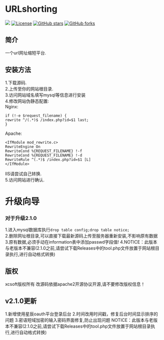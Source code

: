 # URLshorting
[![](https://data.jsdelivr.com/v1/package/gh/soxft/Urlshorting/badge)](https://www.jsdelivr.com/package/gh/soxft/Urlshorting)
<a href="http://www.apache.org/licenses/LICENSE-2.0.html"> 
<img src="https://img.shields.io/github/license/soxft/URLshorting.svg" alt="License"></a>
<a href="https://github.com/soxft/URLshorting/stargazers"> 
<img src="https://img.shields.io/github/stars/soxft/URLshorting.svg" alt="GitHub stars"></a>
<a href="https://github.com/soxft/URLshorting/network/members"> 
<img src="https://img.shields.io/github/forks/soxft/URLshorting.svg" alt="GitHub forks"></a> 
## 简介
一个url网址缩短平台.
## 安装方法
1.下载源码.<br/>
2.上传至你的网站根目录.<br/>
3.访问网站域名填写mysql等信息进行安装<br/>
4.修改网站伪静态配置:<br/>
Nginx:  
```
if (!-e $request_filename) {
rewrite ^/(.*)$ /index.php?id=$1 last;
}
```
Apache:
```
<IfModule mod_rewrite.c>
RewriteEngine On
RewriteCond %{REQUEST_FILENAME} !-f
RewriteCond %{REQUEST_FILENAME} !-d
RewriteRule ^(.*)$ /index.php?id=$1 [L]
</IfModule>
```

IIS请尝试自己转换.
<br/>5.访问网站进行确认.
# 升级向导
### 对于升级2.1.0
1.进入mysql数据库执行`drop table config;drop table notice;`<br />
2.删除网址根目录,可以直接下载最新源码上传至服务器重新安装,不影响原有数据
3.原有数据,必须手动在information表中添加passwd字段值!
4.NOTICE：此版本与老版本不兼容(2.1.0之前,请尝试下载Releases中的tool.php文件放置于网站根目录执行,进行自动格式转换)

## 版权
xcsoft版权所有 改源码依据apache2开源协议开源,请不要修改版权信息！
## v2.1.0更新
1.新增使用星辰oauth平台登录后台
2.时间改用时间戳，修复后台时间显示排序的问题
3.密语短域加密的输入密码界面修复,防止出现问题
NOTICE：此版本与老版本不兼容(2.1.0之前,请尝试下载Releases中的tool.php文件放置于网站根目录执行,进行自动格式转换)
